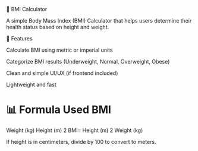 🧮 BMI Calculator

A simple Body Mass Index (BMI) Calculator that helps users determine their health status based on height and weight.

🚀 Features

Calculate BMI using metric or imperial units

Categorize BMI results (Underweight, Normal, Overweight, Obese)

Clean and simple UI/UX (if frontend included)

Lightweight and fast

📊 Formula Used
BMI
=
Weight (kg)
Height (m)
2
BMI=
Height (m)
2
Weight (kg)
	​


If height is in centimeters, divide by 100 to convert to meters.
